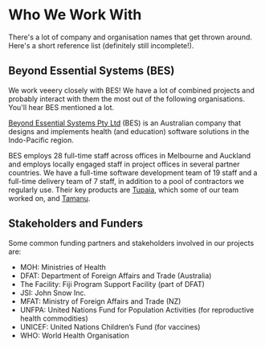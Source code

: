 # Who We Work With 

There's a lot of company and organisation names that get thrown around. Here's a short reference list (definitely still incomplete!). 

## Beyond Essential Systems (BES)
We work veeery closely with BES! We have a lot of combined projects and probably interact with them the most out of the following organisations. You'll hear BES mentioned a lot. 

[Beyond Essential Systems Pty Ltd](https://beyondessential.com.au/) (BES) is an Australian company that designs and implements health (and education) software solutions in the Indo-Pacific region. 

BES employs 28 full-time staff across offices in Melbourne and Auckland and employs locally engaged staff in project offices in several partner countries. We have a full-time software development team of 19 staff and a full-time delivery team of 7 staff, in addition to a pool of contractors we regularly use. Their key products are [Tupaia](https://tupaia.org/), which some of our team worked on, and [Tamanu](https://www.tamanu.io/). 

## Stakeholders and Funders
Some common funding partners and stakeholders involved in our projects are:

* MOH: Ministries of Health
* DFAT: Department of Foreign Affairs and Trade (Australia)
* The Facility: Fiji Program Support Facility (part of DFAT)
* JSI: John Snow Inc.
* MFAT: Ministry of Foreign Affairs and Trade (NZ)
* UNFPA: United Nations Fund for Population Activities (for reproductive health commodities)
* UNICEF: United Nations Children’s Fund (for vaccines)
* WHO: World Health Organisation